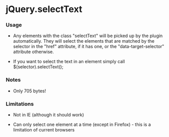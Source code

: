 # jQuery.selectText

### Usage

* Any elements with the class "selectText" will be picked up by the plugin automatically. They will select the elements that are matched by the selector in the "href" attribute, if it has one, or the "data-target-selector" attribute otherwise.

* If you want to select the text in an element simply call $(selector).selectText();

### Notes

* Only 705 bytes!

### Limitations

* Not in IE (although it should work)

* Can only select one element at a time (except in Firefox) - this is a limitation of current browsers
